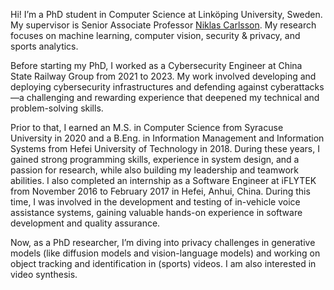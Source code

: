 Hi! I’m a PhD student in Computer Science at Linköping University, Sweden. My supervisor is Senior Associate Professor [Niklas Carlsson](https://www.ida.liu.se/~nikca89/). My research focuses on machine learning, computer vision, security & privacy, and sports analytics.

Before starting my PhD, I worked as a Cybersecurity Engineer at China State Railway Group from 2021 to 2023. My work involved developing and deploying cybersecurity infrastructures and defending against cyberattacks—a challenging and rewarding experience that deepened my technical and problem-solving skills.

Prior to that, I earned an M.S. in Computer Science from Syracuse University in 2020 and a B.Eng. in Information Management and Information Systems from Hefei University of Technology in 2018. During these years, I gained strong programming skills, experience in system design, and a passion for research, while also building my leadership and teamwork abilities. I also completed an internship as a Software Engineer at iFLYTEK from November 2016 to February 2017 in Hefei, Anhui, China. During this time, I was involved in the development and testing of in-vehicle voice assistance systems, gaining valuable hands-on experience in software development and quality assurance.

Now, as a PhD researcher, I’m diving into privacy challenges in generative models (like diffusion models and vision-language models) and working on object tracking and identification in (sports) videos. I am also interested in video synthesis. 